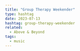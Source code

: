 ```yaml
---
title: "Group Therapy Weekender"
type: hashtag
date: 2023-07-13
hashtag: group-therapy-weekender
related:
  - Above & Beyond
tags:
  - music
---
```

